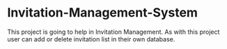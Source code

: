 # Invitation-Management-System
This project is going to help in  Invitation Management. As with this project user can add or delete invitation list in their own database.
